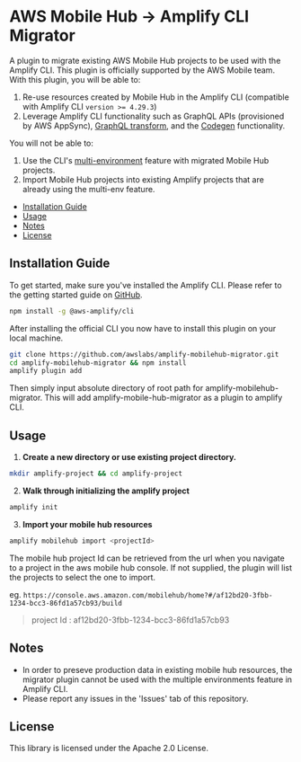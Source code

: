 # AWS Mobile Hub &rarr; Amplify CLI Migrator

A plugin to migrate existing AWS Mobile Hub projects to be used with the Amplify CLI. This plugin is officially supported by the AWS Mobile team. With this plugin, you will be able to:
1. Re-use resources created by Mobile Hub in the Amplify CLI (compatible with Amplify CLI `version >= 4.29.3`)
2. Leverage Amplify CLI functionality such as GraphQL APIs (provisioned by AWS AppSync), [GraphQL transform](https://aws-amplify.github.io/docs/cli/graphql), and the [Codegen](https://aws-amplify.github.io/docs/cli/codegen) functionality.

You will not be able to:

1. Use the CLI's [multi-environment](https://aws-amplify.github.io/docs/cli/multienv) feature with migrated Mobile Hub projects.
2. Import Mobile Hub projects into existing Amplify projects that are already using the multi-env feature.

- [Installation Guide](#installation-guide)
- [Usage](#usage)
- [Notes](#notes)
- [License](#license)

## Installation Guide

To get started, make sure you've installed the Amplify CLI. Please refer to the getting started guide on [GitHub](https://github.com/aws-amplify/amplify-cli).

```bash
npm install -g @aws-amplify/cli
```

After installing the official CLI you now have to install this plugin on your local machine.

```bash
git clone https://github.com/awslabs/amplify-mobilehub-migrator.git
cd amplify-mobilehub-migrator && npm install
amplify plugin add
```
Then simply input absolute directory of root path for amplify-mobilehub-migrator. This will add amplify-mobile-hub-migrator as a plugin to amplify CLI.

## Usage

1. **Create a new directory or use existing project directory.**

```bash
mkdir amplify-project && cd amplify-project
```

2. **Walk through initializing the amplify project**

``` bash
amplify init
```

3. **Import your mobile hub resources**

``` bash
amplify mobilehub import <projectId>
```

The mobile hub project Id can be retrieved from the url when you navigate to a project in the aws mobile hub console. If not supplied, the plugin will list the projects to select the one to import.

eg. `https://console.aws.amazon.com/mobilehub/home?#/af12bd20-3fbb-1234-bcc3-86fd1a57cb93/build`
> project Id : af12bd20-3fbb-1234-bcc3-86fd1a57cb93

## Notes

- In order to preseve production data in existing mobile hub resources, the migrator plugin cannot be used with the multiple environments feature in Amplify CLI.
- Please report any issues in the 'Issues' tab of this repository.

## License

This library is licensed under the Apache 2.0 License.
